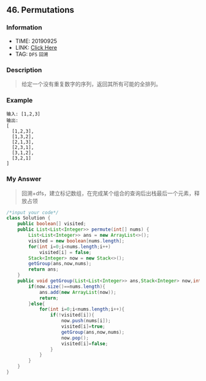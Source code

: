 ## 46. Permutations

### Information
* TIME: 20190925
* LINK: [Click Here](https://leetcode-cn.com/problems/permutations/)
* TAG: `DFS` `回溯`

### Description
> 给定一个没有重复数字的序列，返回其所有可能的全排列。

### Example
```text
输入: [1,2,3]
输出:
[
  [1,2,3],
  [1,3,2],
  [2,1,3],
  [2,3,1],
  [3,1,2],
  [3,2,1]
]

```

### My Answer
> 回溯+dfs，建立标记数组，在完成某个组合的查询后出栈最后一个元素，释放占领
```java
/*input your code*/
class Solution {
    public boolean[] visited;
    public List<List<Integer>> permute(int[] nums) {
        List<List<Integer>> ans = new ArrayList<>();
        visited = new boolean[nums.length];
        for(int i=0;i<nums.length;i++)
            visited[i] = false;
        Stack<Integer> now = new Stack<>();
        getGroup(ans,now,nums);
        return ans;
    }
    public void getGroup(List<List<Integer>> ans,Stack<Integer> now,int[] nums){
        if(now.size()==nums.length){
            ans.add(new ArrayList(now));
            return;
        }else{
            for(int i=0;i<nums.length;i++){
                if(!visited[i]){
                    now.push(nums[i]);
                    visited[i]=true;
                    getGroup(ans,now,nums);
                    now.pop();
                    visited[i]=false;
                }
            }
        }
    }
}
```
